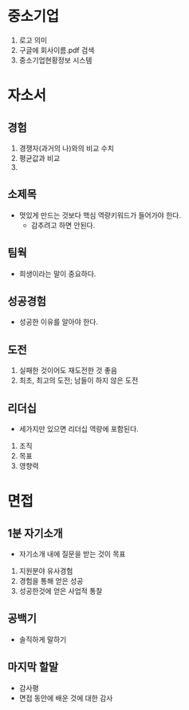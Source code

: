 # 중소기업
1. 로고 의미
2. 구글에 회사이름.pdf 검색
3. 중소기업현황정보 시스템

# 자소서

## 경험
1. 경쟁자(과거의 나)와의 비교 수치
2. 평균값과 비교
3. 

## 소제목
* 멋있게 만드는 것보다 핵심 역량키워드가 들어가야 한다.
  * 감추려고 하면 안된다.

## 팀웍
* 희생이라는 말이 중요하다.

## 성공경험
* 성공한 이유를 알아야 한다.

## 도전
1. 실패한 것이어도 재도전한 것 좋음
2. 최초, 최고의 도전; 남들이 하지 않은 도전

## 리더십
* 세가지만 있으면 리더십 역량에 포함된다.

1. 조직
2. 목표
3. 영향력




# 면접
## 1분 자기소개
* 자기소개 내에 질문을 받는 것이 목표

1. 지원분야 유사경험
2. 경험을 통해 얻은 성공
3. 성공한것에 얻은 사업적 통찰

## 공백기 
* 솔직하게 말하기


## 마지막 할말
* 감사평
 * 면접 동안에 배운 것에 대한 감사
